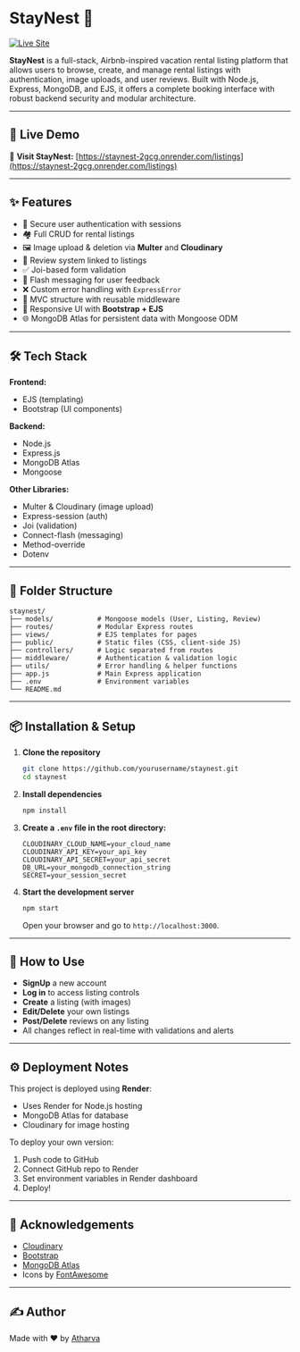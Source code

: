 
# StayNest 🏡

[![Live Site](https://img.shields.io/badge/Live-StayNest-green?style=flat-square)](https://staynest-2gcg.onrender.com/listings)

**StayNest** is a full-stack, Airbnb-inspired vacation rental listing platform that allows users to browse, create, and manage rental listings with authentication, image uploads, and user reviews. Built with Node.js, Express, MongoDB, and EJS, it offers a complete booking interface with robust backend security and modular architecture.

---

## 🚀 Live Demo

🔗 **Visit StayNest:** [https://staynest-2gcg.onrender.com/listings](https://staynest-2gcg.onrender.com/listings)

---

## ✨ Features

- 🔐 Secure user authentication with sessions
- 🏘️ Full CRUD for rental listings
- 🖼️ Image upload & deletion via **Multer** and **Cloudinary**
- 📝 Review system linked to listings
- ✅ Joi-based form validation
- 💬 Flash messaging for user feedback
- ❌ Custom error handling with `ExpressError`
- 🧱 MVC structure with reusable middleware
- 📱 Responsive UI with **Bootstrap + EJS**
- 🌐 MongoDB Atlas for persistent data with Mongoose ODM

---

## 🛠️ Tech Stack

**Frontend:**
- EJS (templating)
- Bootstrap (UI components)

**Backend:**
- Node.js
- Express.js
- MongoDB Atlas
- Mongoose

**Other Libraries:**
- Multer & Cloudinary (image upload)
- Express-session (auth)
- Joi (validation)
- Connect-flash (messaging)
- Method-override
- Dotenv

---

## 📂 Folder Structure

```
staynest/
├── models/           # Mongoose models (User, Listing, Review)
├── routes/           # Modular Express routes
├── views/            # EJS templates for pages
├── public/           # Static files (CSS, client-side JS)
├── controllers/      # Logic separated from routes
├── middleware/       # Authentication & validation logic
├── utils/            # Error handling & helper functions
├── app.js            # Main Express application
├── .env              # Environment variables
└── README.md
```

---

## 📦 Installation & Setup

1. **Clone the repository**
   ```bash
   git clone https://github.com/yourusername/staynest.git
   cd staynest
   ```

2. **Install dependencies**
   ```bash
   npm install
   ```

3. **Create a `.env` file in the root directory:**

   ```env
   CLOUDINARY_CLOUD_NAME=your_cloud_name
   CLOUDINARY_API_KEY=your_api_key
   CLOUDINARY_API_SECRET=your_api_secret
   DB_URL=your_mongodb_connection_string
   SECRET=your_session_secret
   ```

4. **Start the development server**
   ```bash
   npm start
   ```

   Open your browser and go to `http://localhost:3000`.

---

## 🧪 How to Use

- **SignUp** a new account
- **Log in** to access listing controls
- **Create** a listing (with images)
- **Edit/Delete** your own listings
- **Post/Delete** reviews on any listing
- All changes reflect in real-time with validations and alerts

---

## ⚙️ Deployment Notes

This project is deployed using **Render**:
- Uses Render for Node.js hosting
- MongoDB Atlas for database
- Cloudinary for image hosting

To deploy your own version:
1. Push code to GitHub
2. Connect GitHub repo to Render
3. Set environment variables in Render dashboard
4. Deploy!

---

## 🙌 Acknowledgements

- [Cloudinary](https://cloudinary.com/)
- [Bootstrap](https://getbootstrap.com/)
- [MongoDB Atlas](https://www.mongodb.com/cloud/atlas)
- Icons by [FontAwesome](https://fontawesome.com/)

---

## ✍️ Author

Made with ❤️ by [Atharva](https://github.com/atharvak-3000)  
